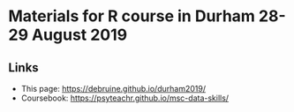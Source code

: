 # Materials for R course in Durham 28-29 August 2019

## Links

* This page: https://debruine.github.io/durham2019/
* Coursebook: https://psyteachr.github.io/msc-data-skills/
